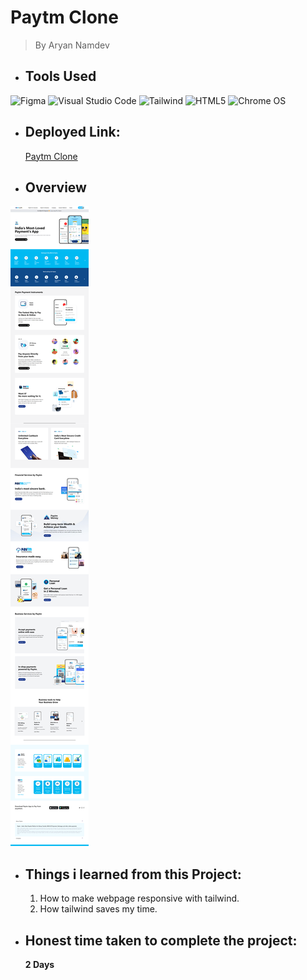 # Paytm Clone
> By Aryan Namdev

 * ## Tools Used


![Figma](https://img.shields.io/badge/figma-%23F24E1E.svg?style=for-the-badge&logo=figma&logoColor=white)
![Visual Studio Code](https://img.shields.io/badge/Visual%20Studio%20Code-0078d7.svg?style=for-the-badge&logo=visual-studio-code&logoColor=white)
![Tailwind](https://img.shields.io/badge/Tailwind_CSS-38B2AC?style=for-the-badge&logo=tailwind-css&logoColor=white)
![HTML5](https://img.shields.io/badge/html5-%23E34F26.svg?style=for-the-badge&logo=html5&logoColor=white)
![Chrome OS](https://img.shields.io/badge/chrome%20os-3d89fc?style=for-the-badge&logo=google%20chrome&logoColor=white)

* ## Deployed Link:
    [Paytm Clone](https://paytm-clone-tau.vercel.app/)


 * ## Overview

![alt text](/screenshot-127.0.0.1_5500-2022.08.19-14_24_23.png)

* ## Things i learned from this Project:
    1. How to make webpage responsive with tailwind.
    2. How tailwind saves my time.

* ## Honest time taken to complete the project:
    __2 Days__




